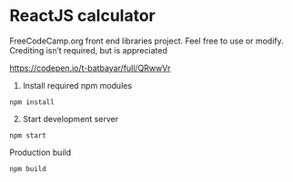 # ReactJS calculator

FreeCodeCamp.org front end libraries project.
Feel free to use or modify.
Crediting isn’t required, but is appreciated

https://codepen.io/t-batbayar/full/QRwwVr

1. Install required npm modules
```
npm install
```

2. Start development server
```
npm start
```

Production build
```
npm build
```
